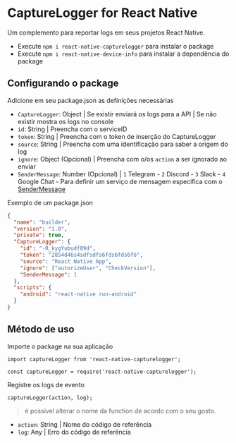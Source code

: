 # CaptureLogger for React Native

Um complemento para reportar logs em seus projetos React Native.

- Execute `npm i react-native-capturelogger` para instalar o package
- Execute `npm i react-native-device-info` para instalar a dependência do package

## Configurando o package

Adicione em seu package.json as definições necessárias

- `CaptureLogger`: Object | Se existir enviará os logs para a API | Se não existir mostra os logs no console
- `id`: String | Preencha com o serviceID
- `token`: String | Preencha com o token de inserção do CaptureLogger
- `source`: String | Preencha com uma identificação para saber a origem do log
- `ignore`: Object (Opcional) | Preencha com o/os `action` a ser ignorado ao enviar
- `SenderMessage`: Number (Opcional) | `1` Telegram - `2` Discord - `3` Slack - `4` Google Chat - Para definir um serviço de mensagem especifica com o [SenderMessage](https://docs.alexanderiscoding.com/package/sendermessage)

Exemplo de um package.json

```json
{
  "name": "builder",
  "version": "1.0",
  "private": true,
  "CaptureLogger": {
    "id": "-R_kygYubudf89d",
    "token": "2854d46s4sdfsdfs6fds6fds6f6",
    "source": "React Native App",
    "ignore": ["autorizeUser", "CheckVersion"],
    "SenderMessage": 1
  },
  "scripts": {
    "android": "react-native run-android"
  }
}
```

## Método de uso

Importe o package na sua aplicação

`import captureLogger from 'react-native-capturelogger';`

`const captureLogger = require('react-native-capturelogger');`

Registre os logs de evento

`captureLogger(action, log);`

> é possivel alterar o nome da function de acordo com o seu gosto.

- `action`: String | Nome do código de referência
- `log`: Any | Erro do código de referência
